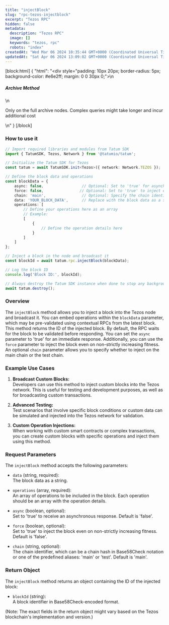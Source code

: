 ```yaml
---
title: "injectBlock"
slug: "rpc-tezos-injectblock"
excerpt: "Tezos RPC"
hidden: false
metadata: 
  description: "Tezos RPC"
  image: []
  keywords: "tezos, rpc"
  robots: "index"
createdAt: "Wed Mar 06 2024 10:35:44 GMT+0000 (Coordinated Universal Time)"
updatedAt: "Sat Apr 06 2024 13:09:02 GMT+0000 (Coordinated Universal Time)"
---
```

[block:html]
{
  "html": "<div style=\"padding: 10px 20px; border-radius: 5px; background-color: #e6e2ff; margin: 0 0 30px 0;\">\n  <h5>Archive Method</h5>\n  <p>Only on the full archive nodes. Complex queries might take longer and incur additional cost</p>\n</div>"
}
[/block]


### How to use it

```typescript
// Import required libraries and modules from Tatum SDK
import { TatumSDK, Tezos, Network } from '@tatumio/tatum';

// Initialize the Tatum SDK for Tezos
const tatum = await TatumSDK.init<Tezos>({ network: Network.TEZOS });

// Define the block data and operations
const blockData = {
    async: false,                 // Optional: Set to 'true' for asynchronous injection
    force: false,                // Optional: Set to 'true' to inject even on non-strictly increasing fitness
    chain: 'main',                // Optional: Specify the chain identifier (Replace with 'test' for test chain)
    data: 'YOUR_BLOCK_DATA',      // Replace with the block data as a string
    operations: [
        // Define your operations here as an array
        // Example:
        [
            {
                // Define the operation details here
            }
        ]
    ]
};

// Inject a block in the node and broadcast it
const blockId = await tatum.rpc.injectBlock(blockData);

// Log the block ID
console.log('Block ID:', blockId);

// Always destroy the Tatum SDK instance when done to stop any background processes
await tatum.destroy();
```

### Overview

The `injectBlock` method allows you to inject a block into the Tezos node and broadcast it. You can embed operations within the `blockData` parameter, which may be pre-validated using contextual RPCs from the latest block. This method returns the ID of the injected block. By default, the RPC waits for the block to be validated before responding. You can set the `async` parameter to 'true' for an immediate response. Additionally, you can use the `force` parameter to inject the block even on non-strictly increasing fitness. An optional `chain` parameter allows you to specify whether to inject on the main chain or the test chain.

### Example Use Cases

1. **Broadcast Custom Blocks:**  
   Developers can use this method to inject custom blocks into the Tezos network. This is useful for testing and development purposes, as well as for broadcasting custom transactions.

2. **Advanced Testing:**  
   Test scenarios that involve specific block conditions or custom data can be simulated and injected into the Tezos network for validation.

3. **Custom Operation Injections:**  
   When working with custom smart contracts or complex transactions, you can create custom blocks with specific operations and inject them using this method.

### Request Parameters

The `injectBlock` method accepts the following parameters:

- `data` (string, required):  
  The block data as a string.

- `operations` (array, required):  
  An array of operations to be included in the block. Each operation should be an array with the operation details.

- `async` (boolean, optional):  
  Set to 'true' to receive an asynchronous response. Default is 'false'.

- `force` (boolean, optional):  
  Set to 'true' to inject the block even on non-strictly increasing fitness. Default is 'false'.

- `chain` (string, optional):  
  The chain identifier, which can be a chain hash in Base58Check notation or one of the predefined aliases: 'main' or 'test'. Default is 'main'.

### Return Object

The `injectBlock` method returns an object containing the ID of the injected block:

- `blockId` (string):  
  A block identifier in Base58Check-encoded format.

(Note: The exact fields in the return object might vary based on the Tezos blockchain's implementation and version.)

